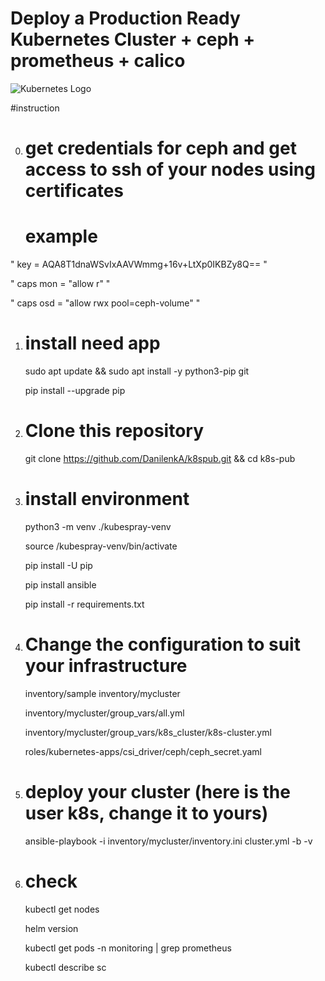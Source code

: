 # Deploy a Production Ready Kubernetes Cluster + ceph + prometheus + calico

![Kubernetes Logo](https://raw.githubusercontent.com/kubernetes-sigs/kubespray/master/docs/img/kubernetes-logo.png)

#instruction

0. # get credentials for ceph and get access to ssh of your nodes using certificates
   # example
   
" key = AQA8T1dnaWSvIxAAVWmmg+16v+LtXp0IKBZy8Q== "

" caps mon = "allow r" "

" caps osd = "allow rwx pool=ceph-volume" "

1. # install need app
   
   sudo apt update && sudo apt install -y python3-pip git
   
   pip install --upgrade pip
   
3. # Clone this repository
   
    git clone  https://github.com/DanilenkA/k8spub.git && cd k8s-pub
   
5. # install environment
   
   python3 -m venv ./kubespray-venv
   
   source /kubespray-venv/bin/activate
   
   pip install -U pip
   
   pip install ansible
   
   pip install -r requirements.txt
   
6. # Change the configuration to suit your infrastructure
   
   inventory/sample inventory/mycluster
   
   inventory/mycluster/group_vars/all.yml
   
   inventory/mycluster/group_vars/k8s_cluster/k8s-cluster.yml
   
   roles/kubernetes-apps/csi_driver/ceph/ceph_secret.yaml
   
7. # deploy your cluster (here is the user k8s, change it to yours)
   
   ansible-playbook -i inventory/mycluster/inventory.ini cluster.yml -b -v

8. # check
   
   kubectl get nodes
   
   helm version
   
   kubectl get pods -n monitoring | grep prometheus
   
   kubectl describe sc
   

   
